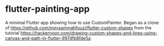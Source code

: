 # flutter-painting-app

A minimal Flutter app showing how to use CustomPainter.
Began as a clone of https://github.com/meysammahfouzi/flutter-custom-shapes
from the tutorial https://hackernoon.com/drawing-custom-shapes-and-lines-using-canvas-and-path-in-flutter-997dfb8fde5a

